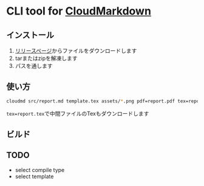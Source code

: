 # CLI tool for [CloudMarkdown](https://cloudmd.monoid.app/)

## インストール
1. [リリースページ](https://github.com/shosatojp/cloudmd-cli/releases)からファイルをダウンロードします
2. tarまたはzipを解凍します
3. パスを通します

## 使い方

```sh
cloudmd src/report.md template.tex assets/*.png pdf=report.pdf tex=report.tex
```

`tex=report.tex`で中間ファイルのTexもダウンロードします

## ビルド

## TODO
* select compile type
* select template